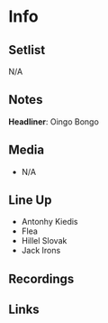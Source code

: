 # Info

## Setlist

N/A

## Notes

**Headliner**: Oingo Bongo

## Media

* N/A

## Line Up
  
* Antonhy Kiedis
* Flea
* Hillel Slovak
* Jack Irons

## Recordings

## Links
